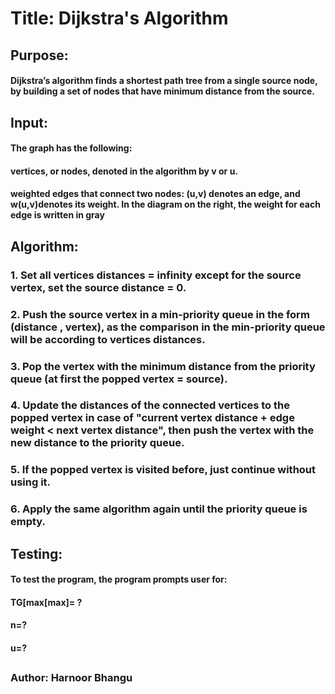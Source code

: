 # Title: Dijkstra's Algorithm
## Purpose: 
#### Dijkstra’s algorithm finds a shortest path tree from a single source node, by building a set of nodes that have minimum distance from the source.
## Input:
#### The graph has the following:
#### vertices, or nodes, denoted in the algorithm by v or u.
#### weighted edges that connect two nodes: (u,v) denotes an edge, and w(u,v)denotes its weight. In the diagram on the right, the weight for each edge is written in gray
## Algorithm:
### 1. Set all vertices distances = infinity except for the source vertex, set the source distance = 0.
### 2. Push the source vertex in a min-priority queue in the form (distance , vertex), as the comparison in the min-priority queue will be according to vertices distances.
### 3. Pop the vertex with the minimum distance from the priority queue (at first the popped vertex = source).
### 4. Update the distances of the connected vertices to the popped vertex in case of "current vertex distance + edge weight < next vertex distance", then push the vertex with the new distance to the priority queue.
### 5. If the popped vertex is visited before, just continue without using it.
### 6. Apply the same algorithm again until the priority queue is empty.

## Testing:
#### To test the program, the program prompts user for:
#### TG[max[max]= ?
####    n=?
####    u=?

## 
## 
### Author: Harnoor Bhangu
